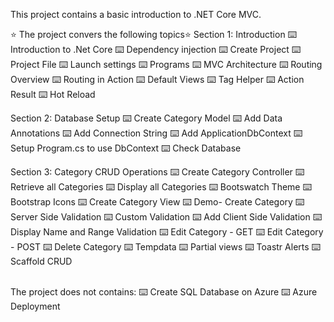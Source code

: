 This project contains a basic introduction to .NET Core MVC. 

⭐️ The project convers the following topics⭐️
Section 1: Introduction
⌨️ Introduction to .Net Core
⌨️ Dependency injection
⌨️ Create Project
⌨️ Project File
⌨️ Launch settings
⌨️ Programs
⌨️ MVC Architecture
⌨️ Routing Overview
⌨️ Routing in Action
⌨️ Default Views
⌨️ Tag Helper
⌨️ Action Result
⌨️ Hot Reload

Section 2: Database Setup 
⌨️ Create Category Model
⌨️ Add Data Annotations
⌨️ Add Connection String
⌨️ Add ApplicationDbContext
⌨️ Setup Program.cs to use DbContext
⌨️ Check Database

Section 3: Category CRUD Operations
⌨️ Create Category Controller
⌨️ Retrieve all Categories 
⌨️ Display all Categories
⌨️ Bootswatch Theme
⌨️ Bootstrap Icons
⌨️ Create Category View
⌨️ Demo- Create Category 
⌨️ Server Side Validation
⌨️ Custom Validation
⌨️ Add Client Side Validation
⌨️ Display Name and Range Validation
⌨️ Edit Category - GET
⌨️ Edit Category - POST
⌨️ Delete Category 
⌨️ Tempdata
⌨️ Partial views
⌨️ Toastr Alerts 
⌨️ Scaffold CRUD

<br/>
The project does not contains:
⌨️ Create SQL Database on Azure
⌨️ Azure Deployment

